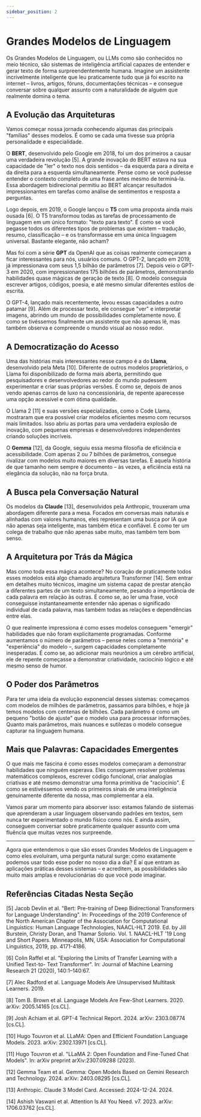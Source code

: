 ```yaml
---
sidebar_position: 2
---
```


# Grandes Modelos de Linguagem

Os Grandes Modelos de Linguagem, ou LLMs como são conhecidos no meio técnico, são sistemas de inteligência artificial capazes de entender e gerar texto de forma surpreendentemente humana. Imagine um assistente incrivelmente inteligente que leu praticamente tudo que já foi escrito na internet – livros, artigos, fóruns, documentações técnicas – e consegue conversar sobre qualquer assunto com a naturalidade de alguém que realmente domina o tema.

## A Evolução das Arquiteturas

Vamos começar nossa jornada conhecendo algumas das principais "famílias" desses modelos. É como se cada uma tivesse sua própria personalidade e especialidade.

O **BERT**, desenvolvido pelo Google em 2018, foi um dos primeiros a causar uma verdadeira revolução [5]. A grande inovação do BERT estava na sua capacidade de "ler" o texto nos dois sentidos – da esquerda para a direita e da direita para a esquerda simultaneamente. Pense como se você pudesse entender o contexto completo de uma frase antes mesmo de terminá-la. Essa abordagem bidirecional permitiu ao BERT alcançar resultados impressionantes em tarefas como análise de sentimentos e resposta a perguntas.

Logo depois, em 2019, o Google lançou o **T5** com uma proposta ainda mais ousada [6]. O T5 transformou todas as tarefas de processamento de linguagem em um único formato: "texto para texto". É como se você pegasse todos os diferentes tipos de problemas que existem – tradução, resumo, classificação – e os transformasse em uma única linguagem universal. Bastante elegante, não acham?

Mas foi com a série **GPT** da OpenAI que as coisas realmente começaram a ficar interessantes para nós, usuários comuns. O GPT-2, lançado em 2019, já impressionava com seus 1,5 bilhão de parâmetros [7]. Depois veio o GPT-3 em 2020, com impressionantes 175 bilhões de parâmetros, demonstrando habilidades quase mágicas de geração de texto [8]. O modelo conseguia escrever artigos, códigos, poesia, e até mesmo simular diferentes estilos de escrita.

O GPT-4, lançado mais recentemente, levou essas capacidades a outro patamar [9]. Além de processar texto, ele consegue "ver" e interpretar imagens, abrindo um mundo de possibilidades completamente novo. É como se tivéssemos finalmente um assistente que não apenas lê, mas também observa e compreende o mundo visual ao nosso redor.

## A Democratização do Acesso

Uma das histórias mais interessantes nesse campo é a do **Llama**, desenvolvido pela Meta [10]. Diferente de outros modelos proprietários, o Llama foi disponibilizado de forma mais aberta, permitindo que pesquisadores e desenvolvedores ao redor do mundo pudessem experimentar e criar suas próprias versões. É como se, depois de anos vendo apenas carros de luxo na concessionária, de repente aparecesse uma opção acessível e com ótima qualidade.

O Llama 2 [11] e suas versões especializadas, como o Code Llama, mostraram que era possível criar modelos eficientes mesmo com recursos mais limitados. Isso abriu as portas para uma verdadeira explosão de inovação, com pequenas empresas e desenvolvedores independentes criando soluções incríveis.

O **Gemma** [12], da Google, seguiu essa mesma filosofia de eficiência e acessibilidade. Com apenas 2 ou 7 bilhões de parâmetros, consegue rivalizar com modelos muito maiores em diversas tarefas. É aquela história de que tamanho nem sempre é documento – às vezes, a eficiência está na elegância da solução, não na força bruta.

## A Busca pela Conversação Natural

Os modelos da **Claude** [13], desenvolvidos pela Anthropic, trouxeram uma abordagem diferente para a mesa. Focados em conversas mais naturais e alinhadas com valores humanos, eles representam uma busca por IA que não apenas seja inteligente, mas também ética e confiável. É como ter um colega de trabalho que não apenas sabe muito, mas também tem bom senso.

## A Arquitetura por Trás da Mágica

Mas como toda essa mágica acontece? No coração de praticamente todos esses modelos está algo chamado arquitetura Transformer [14]. Sem entrar em detalhes muito técnicos, imagine um sistema capaz de prestar atenção a diferentes partes de um texto simultaneamente, pesando a importância de cada palavra em relação às outras. É como se, ao ler uma frase, você conseguisse instantaneamente entender não apenas o significado individual de cada palavra, mas também todas as relações e dependências entre elas.

O que realmente impressiona é como esses modelos conseguem "emergir" habilidades que não foram explicitamente programadas. Conforme aumentamos o número de parâmetros – pense neles como a "memória" e "experiência" do modelo –, surgem capacidades completamente inesperadas. É como se, ao adicionar mais neurônios a um cérebro artificial, ele de repente começasse a demonstrar criatividade, raciocínio lógico e até mesmo senso de humor.

## O Poder dos Parâmetros

Para ter uma ideia da evolução exponencial desses sistemas: começamos com modelos de milhões de parâmetros, passamos para bilhões, e hoje já temos modelos com centenas de bilhões. Cada parâmetro é como um pequeno "botão de ajuste" que o modelo usa para processar informações. Quanto mais parâmetros, mais nuances e sutilezas o modelo consegue capturar na linguagem humana.

## Mais que Palavras: Capacidades Emergentes

O que mais me fascina é como esses modelos começaram a demonstrar habilidades que ninguém esperava. Eles conseguem resolver problemas matemáticos complexos, escrever código funcional, criar analogias criativas e até mesmo demonstrar uma forma primitiva de "raciocínio". É como se estivéssemos vendo os primeiros sinais de uma inteligência genuinamente diferente da nossa, mas complementar a ela.

Vamos parar um momento para absorver isso: estamos falando de sistemas que aprenderam a usar linguagem observando padrões em textos, sem nunca ter experimentado o mundo físico como nós. E ainda assim, conseguem conversar sobre praticamente qualquer assunto com uma fluência que muitas vezes nos surpreende.

---

Agora que entendemos o que são esses Grandes Modelos de Linguagem e como eles evoluíram, uma pergunta natural surge: como exatamente podemos usar todo esse poder no nosso dia a dia? É aí que entram as aplicações práticas desses sistemas – e acreditem, as possibilidades são muito mais amplas e revolucionárias do que você pode imaginar.

## Referências Citadas Nesta Seção

[5] Jacob Devlin et al. "Bert: Pre-training of Deep Bidirectional Transformers for Language Understanding". In: Proceedings of the 2019 Conference of the North American Chapter of the Association for Computational Linguistics: Human Language Technologies, NAACL-HLT 2019. Ed. by Jill Burstein, Christy Doran, and Thamar Solorio. Vol. 1. NAACL-HLT '19 Long and Short Papers. Minneapolis, MN, USA: Association for Computational Linguistics, 2019, pp. 4171-4186.

[6] Colin Raffel et al. "Exploring the Limits of Transfer Learning with a Unified Text-to- Text Transformer". In: Journal of Machine Learning Research 21 (2020), 140:1–140:67.

[7] Alec Radford et al. Language Models Are Unsupervised Multitask Learners. 2019.

[8] Tom B. Brown et al. Language Models Are Few-Shot Learners. 2020. arXiv: 2005.14165 [cs.CL].

[9] Josh Achiam et al. GPT-4 Technical Report. 2024. arXiv: 2303.08774 [cs.CL].

[10] Hugo Touvron et al. LLaMA: Open and Efficient Foundation Language Models. 2023. arXiv: 2302.13971 [cs.CL].

[11] Hugo Touvron et al. "LLaMA 2: Open Foundation and Fine-Tuned Chat Models". In: arXiv preprint arXiv:2307.09288 (2023).

[12] Gemma Team et al. Gemma: Open Models Based on Gemini Research and Technology. 2024. arXiv: 2403.08295 [cs.CL].

[13] Anthropic. Claude 3 Model Card. Accessed: 2024-12-24. 2024.

[14] Ashish Vaswani et al. Attention Is All You Need. v7. 2023. arXiv: 1706.03762 [cs.CL].